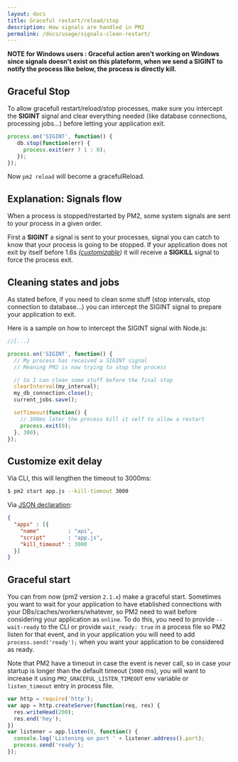 ```yaml
---
layout: docs
title: Graceful restart/reload/stop
description: How signals are handled in PM2
permalink: /docs/usage/signals-clean-restart/
---
```


**NOTE for Windows users : Graceful action aren't working on Windows since signals doesn't exist on this plateform, when we send a SIGINT to notify the process like below, the process is directly kill.**

## Graceful Stop

To allow gracefull restart/reload/stop processes, make sure you intercept the **SIGINT** signal and clear everything needed (like database connections, processing jobs...) before letting your application exit. 

```javascript
process.on('SIGINT', function() {
   db.stop(function(err) {
     process.exit(err ? 1 : 0);
   });
});
```

Now `pm2 reload` will become a gracefulReload.

## Explanation: Signals flow

When a process is stopped/restarted by PM2, some system signals are sent to your process in a given order.

First a **SIGINT** a signal is sent to your processes, signal you can catch to know that your process is going to be stopped. If your application does not exit by itself before 1.6s *([customizable](http://pm2.keymetrics.io/docs/usage/signals-clean-restart/#customize-exit-delay))* it will receive a **SIGKILL** signal to force the process exit.

## Cleaning states and jobs

As stated before, if you need to clean some stuff (stop intervals, stop connection to database...) you can intercept the SIGINT signal to prepare your application to exit.

Here is a sample on how to intercept the SIGINT signal with Node.js:

```javascript
//[...]

process.on('SIGINT', function() {
  // My process has received a SIGINT signal
  // Meaning PM2 is now trying to stop the process

  // So I can clean some stuff before the final stop
  clearInterval(my_interval);
  my_db_connection.close();
  current_jobs.save();

  setTimeout(function() {
    // 300ms later the process kill it self to allow a restart
    process.exit(0);
  }, 300);
});
```

## Customize exit delay

Via CLI, this will lengthen the timeout to 3000ms:

```bash
$ pm2 start app.js --kill-timeout 3000
```

Via [JSON declaration](http://pm2.keymetrics.io/docs/usage/application-declaration/):

```json
{
  "apps" : [{
    "name"         : "api",
    "script"       : "app.js",
    "kill_timeout" : 3000
  }]
}
```

## Graceful start

You can from now (pm2 version `2.1.x`) make a graceful start. Sometimes you want to wait for your application to have etablished connections with your DBs/caches/workers/whatever, so PM2 need to wait before considering your application as `online`. 
To do this, you need to provide `--wait-ready` to the CLI or provide `wait_ready: true` in a process file so PM2 listen for that event, and in your application you will need to add `process.send('ready');` when you want your application to be considered as ready.

Note that PM2 have a timeout in case the event is never call, so in case your startup is longer than the default timeout (`3000` ms), you will want to increase it using `PM2_GRACEFUL_LISTEN_TIMEOUT` env variable or `listen_timeout` entry in process file. 

```javascript
var http = require('http');
var app = http.createServer(function(req, res) {
  res.writeHead(200);
  res.end('hey');
})
var listener = app.listen(0, function() {
  console.log('Listening on port ' + listener.address().port);
  process.send('ready');
});
```

